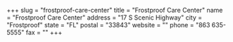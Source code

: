 +++
slug = "frostproof-care-center"
title = "Frostproof Care Center"
name = "Frostproof Care Center"
address = "17 S Scenic Highway"
city = "Frostproof"
state = "FL"
postal = "33843"
website = ""
phone = "863 635-5555"
fax = ""
+++
